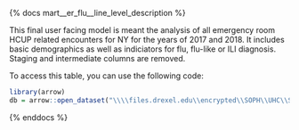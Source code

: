 {% docs mart__er_flu__line_level_description %}

This final user facing model is meant the analysis of all emergency room HCUP related encounters for NY for the years of 2017 and 2018. It includes basic demographics as well as indiciators for flu, flu-like or ILI diagnosis. Staging and intermediate columns are removed.

To access this table, you can use the following code:

```r
library(arrow)
db = arrow::open_dataset("\\\\files.drexel.edu\\encrypted\\SOPH\\UHC\\SchnakeMahl_HCUP\\dbt\\v0\\models\\mart__er_flu__line_level.parquet")
```
 

{% enddocs %}
